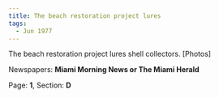 ```yaml
---  
title: The beach restoration project lures  
tags:  
  - Jun 1977  
---  
```

  
The beach restoration project lures shell collectors. [Photos]  
  
Newspapers: **Miami Morning News or The Miami Herald**  
  
Page: **1**, Section: **D** 
